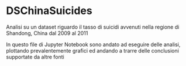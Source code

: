 # DSChinaSuicides
Analisi su un dataset riguardo il tasso di suicidi avvenuti nella regione di Shandong, China dal 2009 al 2011

In questo file di Jupyter Notebook sono andato ad eseguire delle analisi, plottando prevalentemente grafici ed andando a trarre delle conclusioni supportate da altre fonti
